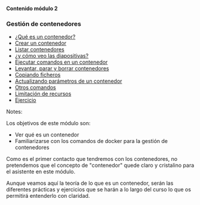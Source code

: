 #### Contenido módulo 2

### Gestión de contenedores
* [¿Qué es un contenedor?](#/what-is-a-container)
* [Crear un contenedor](#/create-a-container)
* [Listar contenedores](#/list-containers)
* [¿y cómo veo las diapositivas?](#/docker-container-create-options)
* [Ejecutar comandos en un contenedor](#/run-commands-in-a-container)
* [Levantar, parar y borrar contenedores](#/stop-start-and-remove-containers)
* [Copiando ficheros](#/copying-files-in-out-of-containers) 
* [Actualizando parámetros de un contenedor](#/inspecting-and-updating-containers)
* [Otros comandos](#/other-docker-container-commands)
* [Limitación de recursos](#limiting-resources)
* [Ejercicio](#/exercise)


Notes:

Los objetivos de este módulo son:

* Ver qué es un contenedor
* Familiarizarse con los comandos de docker para la gestión de contenedores

Como es el primer contacto que tendremos con los contenedores, no pretendemos que el concepto de "contenedor" quede claro y cristalino para el asistente en este módulo. 

Aunque veamos aquí la teoría de lo que es un contenedor, serán las diferentes prácticas y ejercicios que se harán a lo largo del curso lo que os permitirá entenderlo con claridad.